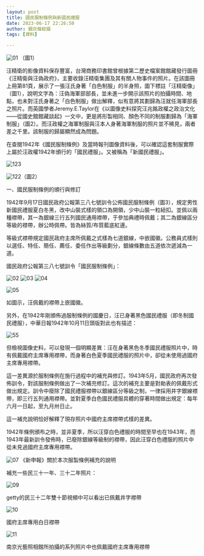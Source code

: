 ```yaml
---
layout: post
title: 國民服制條例與新國民禮服
date: 2023-06-17 22:26:50
author: 銀灰條紋貓
tags: [資料]

---
```




![01](https://s2.loli.net/2023/10/19/gUJzRnurV1NkLlK.jpg)
（圖1）
 
汪精衛的影像資料保存豐富，台灣商務印書館曾根據第二歷史檔案館館藏發行圖冊《汪精衛與汪偽政府》，主要收錄汪精衛集團及其有關人物事件的照片。在該圖冊上冊第81頁，展示了一張汪氏身著「白色制服」的半身照，圖下標註「汪精衛像」（圖1），說明文字為：汪偽海軍部部長，並未進一步開示該照片的拍攝時間、地點，也未對汪氏身著之「白色制服」做出解釋，似有意將其劃歸為汪就任海軍部長之照片。而英國學者Jeremy.E.Taylor在《以圖像史料探究汪兆銘政權之政治文化——從國史館館藏談起》一文中，更是將形製相同、顏色不同的制服劃歸為「海軍制服」（圖2）。而汪政權之海軍制服與汪本人身著海軍制服的照片並不稀見，兩者差之千里。該制服的歸屬顯然成為問題。


在查閱1942年《國民服制條例》及當時報刊圖像資料後，可以確認這套制服實際上屬於汪政權1942年頒行的「國民禮服」。又被稱為「新國民禮服」。



![123](https://s2.loli.net/2024/12/06/4Edbp53cFLtZYyJ.png)

![122](https://s2.loli.net/2024/12/06/ZQncYbehrgwldNT.png)（圖2）


一、國民服制條例的頒行與修訂


1942年9月17日國民政府公報第三八七號訓令公佈國民服制條例（圖3），規定男性新國民禮服夏白冬黑，改中山裝式樣的領口為開領，少中山裝一粒紐扣。並佩以兩種襟帶，其一為銀線三行五列國民通用襟帶，于參加典禮時佩戴；其二為銀線區分等級的襟帶，辦公時佩帶。皆為絲質/布質藍底紅邊。


等級式襟帶規定國民政府主席所佩戴之式樣為七道銀線，中嵌國徽。公務員式樣則以選任、特任、簡任、薦任、委任作出等級劃分，銀線條數由五道依次遞減為一道。


國民政府公報第三八七號訓令「國民服制條例」：

![02](https://s2.loli.net/2023/10/19/AEqWsrJZbTVNp23.jpg)
![03](https://s2.loli.net/2023/10/19/ePAVthMF4893D5u.jpg)
![04](https://s2.loli.net/2023/10/19/GLmUojVqROiCpxZ.jpg)


![05](https://s2.loli.net/2023/10/19/J8PklUY1XSQHgAd.jpg)

如圖示，汪佩戴的襟帶上嵌國徽。

另外，在1942年剛頒佈過服制條例的國慶日，汪已身著黑色國民禮服（即冬制國民禮服），中華日報1942年10月11日頭版對此也有描述：


![55](https://s2.loli.net/2024/12/06/cUkiDQBSdoH7Np8.png)


但檢視圖像史料，可以發現一個明顯差異：汪在身著黑色冬季國民禮服照片中，時有佩戴國府主席專用襟帶，而身著白色夏季國民禮服的照片中，卻從未使用過國府主席專用襟帶。


這一差異源於服制條例在施行過程中的補充與修訂。1943年5月，國民政府再次發佈訓令，對該服制條例做出了一次補充修訂。這次的補充主要是對勛表的佩戴形式做出規定。訓令中廢除了國民禮服襟帶以銀線區分等級之制，一律採用井字銀線襟帶，即三行五列通用襟帶。並對夏季白色國民禮服具體的穿著時間做出規定：每年六月一日起，至九月卅日止。


這一補充說明恰好解釋了現存照片中國府主席襟帶式樣的差異。


1942年條例頒布之時，並非夏季，所以汪穿白色禮服的時間至早也在1943年，而1943年最新訓令發佈時，已廢除銀線等級制的襟帶，因此汪穿白色禮服的照片中從未見過國府主席專用襟帶。


![07](https://s2.loli.net/2023/10/19/VE4U8snehcB6wNi.jpg)
《新申報》關於本次服製條例補充的說明

補充一些民三十一年、三十二年照片：

![09](https://s2.loli.net/2023/10/19/9FHsKaxgX1nvSQ7.jpg)

getty的民三十二年雙十節視頻中可以看出已佩戴井字襟帶

![10](https://s2.loli.net/2023/10/19/J8PklUY1XSQHgAd.jpg)

國府主席專用白日襟帶

![11](https://s2.loli.net/2023/10/19/spNoQlWve1bHBhE.jpg)

南京光藝照相館所拍攝的系列照片中也佩戴國府主席專用襟帶


